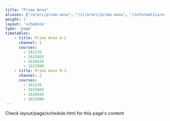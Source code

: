 ```yaml
---
title: "Primo Anno"
aliases: ["/orari/primo-anno", "/it/orari/primo-anno", "/informatica/orari/primo-anno"]
weight: 1
layout: 'schedule'
type: 'page'
timetables:
    - title: Primo Anno A-L
      channel: 1
      courses: 
        - 101226
        - 1015883
        - 1020420
        - 1015880
    - title: Primo Anno M-Z
      channel: 2
      courses: 
        - 101226
        - 1015883
        - 1020420
        - 1015880
---
```


Check layout/page/schedule.html for this page's content
